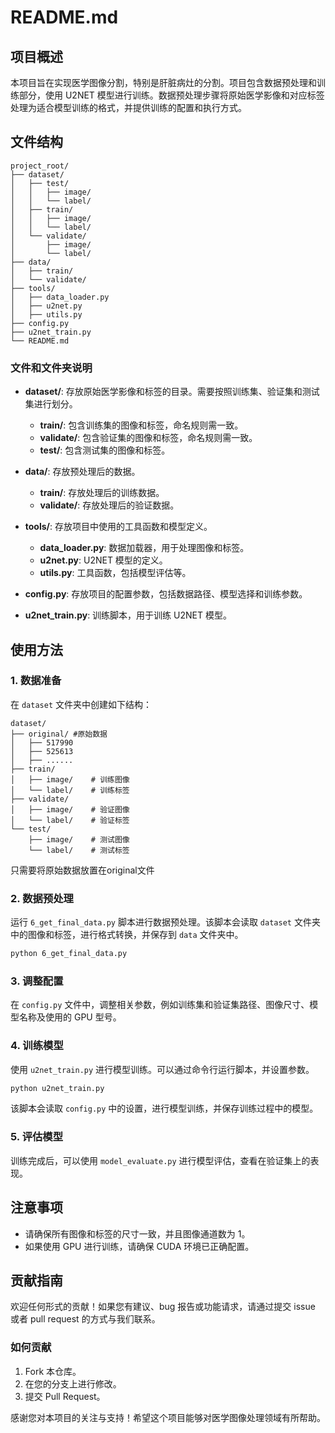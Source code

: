 # README.md

## 项目概述

本项目旨在实现医学图像分割，特别是肝脏病灶的分割。项目包含数据预处理和训练部分，使用 U2NET 模型进行训练。数据预处理步骤将原始医学影像和对应标签处理为适合模型训练的格式，并提供训练的配置和执行方式。

## 文件结构

```
project_root/
├── dataset/
│   ├── test/
│   │   ├── image/
│   │   └── label/
│   ├── train/
│   │   ├── image/
│   │   └── label/
│   └── validate/
│       ├── image/
│       └── label/
├── data/
│   ├── train/
│   └── validate/
├── tools/
│   ├── data_loader.py
│   ├── u2net.py
│   ├── utils.py
├── config.py
├── u2net_train.py
└── README.md
```

### 文件和文件夹说明

- **dataset/**: 存放原始医学影像和标签的目录。需要按照训练集、验证集和测试集进行划分。
  - **train/**: 包含训练集的图像和标签，命名规则需一致。
  - **validate/**: 包含验证集的图像和标签，命名规则需一致。
  - **test/**: 包含测试集的图像和标签。

- **data/**: 存放预处理后的数据。
  - **train/**: 存放处理后的训练数据。
  - **validate/**: 存放处理后的验证数据。

- **tools/**: 存放项目中使用的工具函数和模型定义。
  - **data_loader.py**: 数据加载器，用于处理图像和标签。
  - **u2net.py**: U2NET 模型的定义。
  - **utils.py**: 工具函数，包括模型评估等。

- **config.py**: 存放项目的配置参数，包括数据路径、模型选择和训练参数。

- **u2net_train.py**: 训练脚本，用于训练 U2NET 模型。

## 使用方法

### 1. 数据准备

在 `dataset` 文件夹中创建如下结构：

```
dataset/
├── original/ #原始数据
│   ├── 517990
│   ├── 525613
│   ├── ......
├── train/
│   ├── image/    # 训练图像
│   └── label/    # 训练标签
├── validate/
│   ├── image/    # 验证图像
│   └── label/    # 验证标签
└── test/
    ├── image/    # 测试图像
    └── label/    # 测试标签
```

只需要将原始数据放置在original文件

### 2. 数据预处理

运行 `6_get_final_data.py` 脚本进行数据预处理。该脚本会读取 `dataset` 文件夹中的图像和标签，进行格式转换，并保存到 `data` 文件夹中。

```bash
python 6_get_final_data.py
```

### 3. 调整配置

在 `config.py` 文件中，调整相关参数，例如训练集和验证集路径、图像尺寸、模型名称及使用的 GPU 型号。

### 4. 训练模型

使用 `u2net_train.py` 进行模型训练。可以通过命令行运行脚本，并设置参数。

```bash
python u2net_train.py
```

该脚本会读取 `config.py` 中的设置，进行模型训练，并保存训练过程中的模型。

### 5. 评估模型

训练完成后，可以使用 `model_evaluate.py` 进行模型评估，查看在验证集上的表现。

## 注意事项

- 请确保所有图像和标签的尺寸一致，并且图像通道数为 1。
- 如果使用 GPU 进行训练，请确保 CUDA 环境已正确配置。

## 贡献指南

欢迎任何形式的贡献！如果您有建议、bug 报告或功能请求，请通过提交 issue 或者 pull request 的方式与我们联系。

### 如何贡献

1. Fork 本仓库。
2. 在您的分支上进行修改。
3. 提交 Pull Request。

感谢您对本项目的关注与支持！希望这个项目能够对医学图像处理领域有所帮助。
